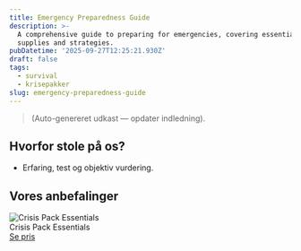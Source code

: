 ```yaml
---
title: Emergency Preparedness Guide
description: >-
  A comprehensive guide to preparing for emergencies, covering essential
  supplies and strategies.
pubDatetime: '2025-09-27T12:25:21.930Z'
draft: false
tags:
  - survival
  - krisepakker
slug: emergency-preparedness-guide
---
```

> (Auto-genereret udkast — opdater indledning).

## Hvorfor stole på os?
- Erfaring, test og objektiv vurdering.

## Vores anbefalinger


<!-- Auto: Affiliate-kort fra Products/SKUs -->

<div class="aff-card"><img src="abstract_15.png (https://v5.airtableusercontent.com/v3/u/45/45/1758988800000/kjxBZEwNEfkdhr6rUsOu6w/w4Id6zDHzioT1O_Dsrv5BLmRZw5UleD-aUxZAK_4KSWnSGESC7rKfLL-TpyXB-P9kJTinV2Nv620QTsO5glrDBDRU_TsNSeKlN8Bku2raHl-y68zfK0q2qMXzHF-G6v9EXGqDLWqrBl-mtP949HgpsyuuKHfKZpVzDZwoJ42ygE/vpV-OCUn77CWRiFBn4aLMZhLdOggpd17b584brelwK8)" alt="Crisis Pack Essentials" class="aff-card__img" /><div class="aff-card__meta"><div class="aff-card__title">Crisis Pack Essentials</div><a class="aff-btn" href="https://affiliate.homeessentialsee62.com/deal789?utm_source=klartilalt&utm_medium=affiliate&subid=emergency-preparedness-guide-2025-09-27" rel="sponsored nofollow noopener" target="_blank">Se pris</a></div></div>

